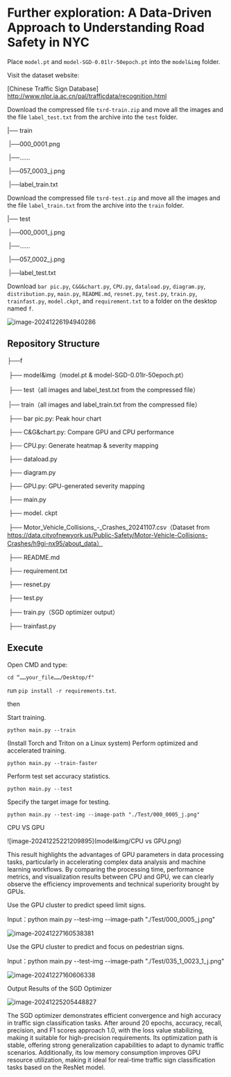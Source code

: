 # Further exploration: A Data-Driven Approach to Understanding Road Safety in NYC



Place `model.pt` and `model-SGD-0.01lr-50epoch.pt` into the `model&img` folder.

Visit the dataset website:

 [Chinese Traffic Sign Database]
 http://www.nlpr.ia.ac.cn/pal/trafficdata/recognition.html



Download the compressed file `tsrd-train.zip` and move all the images and the file `label_test.txt` from the archive into the `test` folder.

|── train

​    |──000_0001.png

​    |──……

​    |──057_0003_j.png

​    |──label_train.txt

Download the compressed file `tsrd-test.zip` and move all the images and the file `label_train.txt` from the archive into the `train` folder.

|── test

​    |──000_0001_j.png

​    |──……

​    |──057_0002_j.png

​    |──label_test.txt





Download `bar pic.py`, `C&G&chart.py`, `CPU.py`, `dataload.py`, `diagram.py`, `distribution.py`, `main.py`, `README.md`, `resnet.py`, `test.py`, `train.py`, `trainfast.py`, `model.ckpt`, and `requirement.txt` to a folder on the desktop named `f`.

![image-20241226194940286](model&img/desktop.png)

## Repository Structure

├──f

​	├── model&img（model.pt & model-SGD-0.01lr-50epoch.pt）

​	├── test（all images and label_test.txt from the compressed file）

​	|── train（all images and label_train.txt from the compressed file）

​	├── bar pic.py: Peak hour chart

​	├── C&G&chart.py: Compare GPU and CPU performance

​	├── CPU.py: Generate heatmap & severity mapping

​	├── dataload.py        

​	├── diagram.py

​	├── GPU.py: GPU-generated severity mapping

​	├── main.py

​	├── model. ckpt

​	├── Motor_Vehicle_Collisions_-_Crashes_20241107.csv（Dataset from https://data.cityofnewyork.us/Public-Safety/Motor-Vehicle-Collisions-Crashes/h9gi-nx95/about_data）

​	├── README.md

​	├── requirement.txt

​	├── resnet.py

​	├── test.py

​	├── train.py（SGD optimizer output）

​	├── trainfast.py  

## Execute 

Open CMD and type:

`cd “……your_file……/Desktop/f"`

 run `pip install -r requirements.txt`.

then

Start training.

```
python main.py --train
```

(Install Torch and Triton on a Linux system) Perform optimized and accelerated training.

```
python main.py --train-faster
```

Perform test set accuracy statistics.

```
python main.py --test
```

Specify the target image for testing.

```
python main.py --test-img --image-path "./Test/000_0005_j.png"
```













CPU VS GPU

![image-20241225221209895](model&img/CPU vs GPU.png)

This result highlights the advantages of GPU parameters in data processing tasks, particularly in accelerating complex data analysis and machine learning workflows. By comparing the processing time, performance metrics, and visualization results between CPU and GPU, we can clearly observe the efficiency improvements and technical superiority brought by GPUs.



Use the GPU cluster to predict speed limit signs.

Input：python main.py --test-img --image-path "./Test/000_0005_j.png"

![image-20241227160538381](model&img/image-20241227160538381.png)





Use the GPU cluster to predict and focus on pedestrian signs.

Input：python main.py --test-img --image-path "./Test/035_1_0023_1_j.png"

![image-20241227160606338](model&img/image-20241227160606338.png)





Output Results of the SGD Optimizer

![image-20241225205448827](model&img/image-20241225205448827.png)

The SGD optimizer demonstrates efficient convergence and high accuracy in traffic sign classification tasks. After around 20 epochs, accuracy, recall, precision, and F1 scores approach 1.0, with the loss value stabilizing, making it suitable for high-precision requirements. Its optimization path is stable, offering strong generalization capabilities to adapt to dynamic traffic scenarios. Additionally, its low memory consumption improves GPU resource utilization, making it ideal for real-time traffic sign classification tasks based on the ResNet model.







